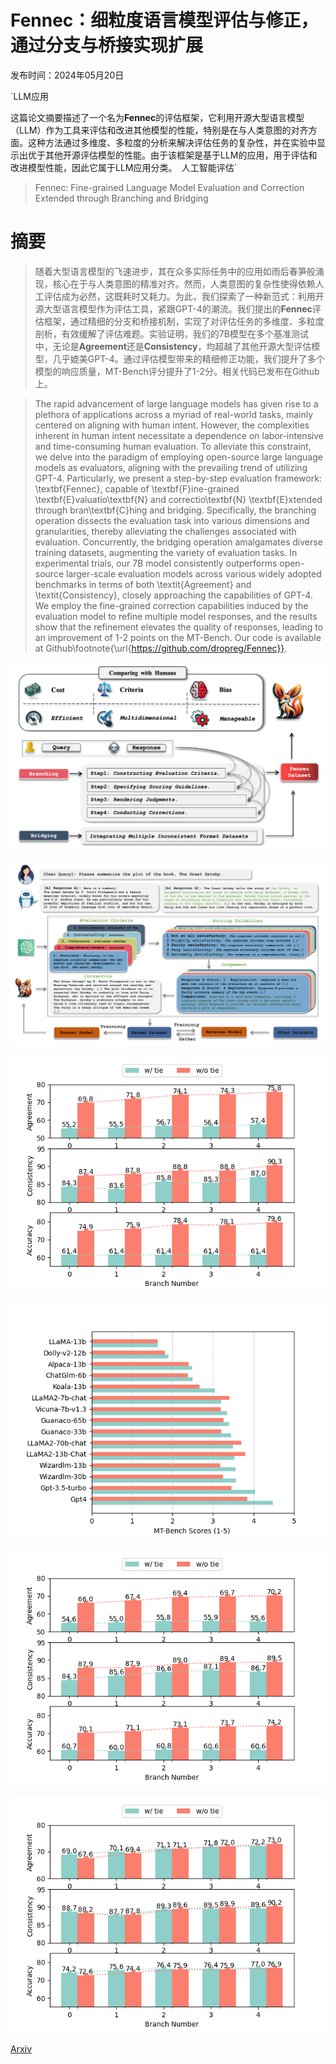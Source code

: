 # Fennec：细粒度语言模型评估与修正，通过分支与桥接实现扩展

发布时间：2024年05月20日

`LLM应用

这篇论文摘要描述了一个名为**Fennec**的评估框架，它利用开源大型语言模型（LLM）作为工具来评估和改进其他模型的性能，特别是在与人类意图的对齐方面。这种方法通过多维度、多粒度的分析来解决评估任务的复杂性，并在实验中显示出优于其他开源评估模型的性能。由于该框架是基于LLM的应用，用于评估和改进模型性能，因此它属于LLM应用分类。` `人工智能评估`

> Fennec: Fine-grained Language Model Evaluation and Correction Extended through Branching and Bridging

# 摘要

> 随着大型语言模型的飞速进步，其在众多实际任务中的应用如雨后春笋般涌现，核心在于与人类意图的精准对齐。然而，人类意图的复杂性使得依赖人工评估成为必然，这既耗时又耗力。为此，我们探索了一种新范式：利用开源大型语言模型作为评估工具，紧跟GPT-4的潮流。我们提出的**Fennec**评估框架，通过精细的分支和桥接机制，实现了对评估任务的多维度、多粒度剖析，有效缓解了评估难题。实验证明，我们的7B模型在多个基准测试中，无论是**Agreement**还是**Consistency**，均超越了其他开源大型评估模型，几乎媲美GPT-4。通过评估模型带来的精细修正功能，我们提升了多个模型的响应质量，MT-Bench评分提升了1-2分。相关代码已发布在Github上。

> The rapid advancement of large language models has given rise to a plethora of applications across a myriad of real-world tasks, mainly centered on aligning with human intent. However, the complexities inherent in human intent necessitate a dependence on labor-intensive and time-consuming human evaluation. To alleviate this constraint, we delve into the paradigm of employing open-source large language models as evaluators, aligning with the prevailing trend of utilizing GPT-4. Particularly, we present a step-by-step evaluation framework: \textbf{Fennec}, capable of \textbf{F}ine-grained \textbf{E}valuatio\textbf{N} and correctio\textbf{N} \textbf{E}xtended through bran\textbf{C}hing and bridging. Specifically, the branching operation dissects the evaluation task into various dimensions and granularities, thereby alleviating the challenges associated with evaluation. Concurrently, the bridging operation amalgamates diverse training datasets, augmenting the variety of evaluation tasks. In experimental trials, our 7B model consistently outperforms open-source larger-scale evaluation models across various widely adopted benchmarks in terms of both \textit{Agreement} and \textit{Consistency}, closely approaching the capabilities of GPT-4. We employ the fine-grained correction capabilities induced by the evaluation model to refine multiple model responses, and the results show that the refinement elevates the quality of responses, leading to an improvement of 1-2 points on the MT-Bench. Our code is available at Github\footnote{\url{https://github.com/dropreg/Fennec}}.

![Fennec：细粒度语言模型评估与修正，通过分支与桥接实现扩展](../../../paper_images/2405.12163/preview_2.png)

![Fennec：细粒度语言模型评估与修正，通过分支与桥接实现扩展](../../../paper_images/2405.12163/fennec_overview3.png)

![Fennec：细粒度语言模型评估与修正，通过分支与桥接实现扩展](../../../paper_images/2405.12163/branch.png)

![Fennec：细粒度语言模型评估与修正，通过分支与桥接实现扩展](../../../paper_images/2405.12163/rank.png)

![Fennec：细粒度语言模型评估与修正，通过分支与桥接实现扩展](../../../paper_images/2405.12163/app_tie1.png)

![Fennec：细粒度语言模型评估与修正，通过分支与桥接实现扩展](../../../paper_images/2405.12163/app_tie2.png)

[Arxiv](https://arxiv.org/abs/2405.12163)
